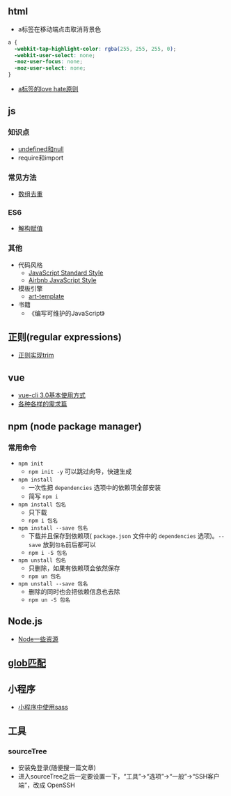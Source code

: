 ## html
- a标签在移动端点击取消背景色
```css
a {
  -webkit-tap-highlight-color: rgba(255, 255, 255, 0);
  -webkit-user-select: none;
  -moz-user-focus: none;
  -moz-user-select: none;
}
```

- [a标签的love hate原则](./html/aLoveHate.md)

## js

### 知识点
- [undefined和null](./js/undefined-null.md)
- require和import

### 常见方法
- [数组去重](./js/arrayDedulplication.md)

### ES6
- [解构赋值]()

### 其他
- 代码风格
  + [JavaScript Standard Style](https://standardjs.com/)
  + [Airbnb JavaScript Style](http://airbnb.io/javascript/)
- 模板引擎
  * [art-template](http://aui.github.io/art-template/)
- 书籍
  + 《编写可维护的JavaScript》



## 正则(regular expressions)
- [正则实现trim](./regExp/regExp.md)

## vue
- [vue-cli 3.0基本使用方式](./vue/vue-cli-3.0-usage.md)
- [各种各样的需求篇](./vue/demands.md)

## npm (node package manager)
### 常用命令
  - `npm init`
    + `npm init -y` 可以跳过向导，快速生成
  - `npm install`
    + 一次性把 `dependencies` 选项中的依赖项全部安装  
    + 简写 `npm i`
  - `npm install 包名`
    + 只下载
    + `npm i 包名`
  - `npm install --save 包名`
    + 下载并且保存到依赖项( `package.json` 文件中的 `dependencies` 选项)。`--save` 放到`包名`前后都可以
    + `npm i -S 包名`
  - `npm unstall 包名`
    + 只删除，如果有依赖项会依然保存
    + `npm un 包名`
  - `npm unstall --save 包名`
    + 删除的同时也会把依赖信息也去除
    + `npm un -S 包名`


## Node.js
- [Node一些资源](./node/resource.md)

## [glob匹配](https://github.com/andefine/knowledge-points/issues/1)


## 小程序
- [小程序中使用sass](./minApp/useSass.md)


## 工具

### sourceTree
- 安装免登录(随便搜一篇文章)
- 进入sourceTree之后一定要设置一下，“工具”->“选项”->“一般”->“SSH客户端”，改成 OpenSSH